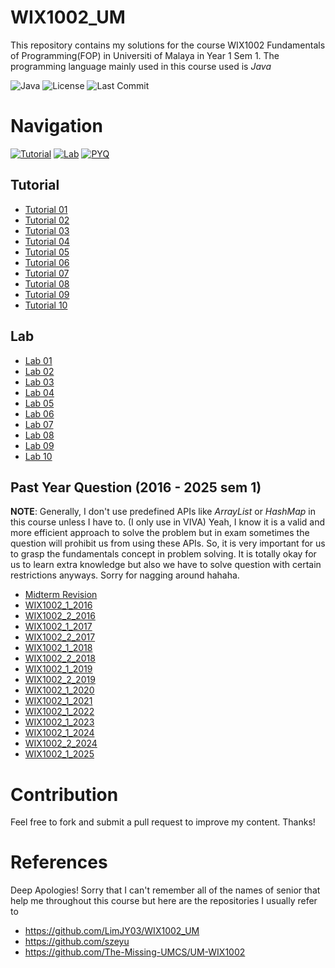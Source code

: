 # WIX1002_UM
This repository contains my solutions for the course WIX1002 Fundamentals of Programming(FOP) in Universiti of Malaya in Year 1 Sem 1. The programming language mainly used in this course used is *Java*

![Java](https://img.shields.io/badge/Java-17%2B-orange?logo=openjdk) 
![License](https://img.shields.io/badge/License-MIT-green)
![Last Commit](https://img.shields.io/github/last-commit/tianlongc/WIX1002_UM)
# Navigation
[![Tutorial](https://img.shields.io/badge/📚-Tutorials-9cf)](https://github.com/tianlongc/WIX1002_UM/main/README.md#tutorial)
[![Lab](https://img.shields.io/badge/🔬-Labs-orange)](https://github.com/tianlongc/WIX1002_UM/main/README.md#lab)
[![PYQ](https://img.shields.io/badge/📝-Past_Year_Q-yellow)](https://github.com/tianlongc/WIX1002_UM/main/README.md#past-year-question-2016---2025-sem-1)

## Tutorial
- [Tutorial 01](https://github.com/tianlongc/WIX1002_UM/blob/main/Tutorial/24068668_WIX1002_Tutorial01.pdf)
- [Tutorial 02](https://github.com/tianlongc/WIX1002_UM/blob/main/Tutorial/24068668_WIX1002_Tutorial02.pdf)
- [Tutorial 03](https://github.com/tianlongc/WIX1002_UM/blob/main/Tutorial/24068668_WIX1002_Tutorial03.pdf)
- [Tutorial 04](https://github.com/tianlongc/WIX1002_UM/blob/main/Tutorial/24068668_WIX1002_Tutorial04.pdf)
- [Tutorial 05](https://github.com/tianlongc/WIX1002_UM/blob/main/Tutorial/24068668_WIX1002_Tutorial05.pdf)
- [Tutorial 06](https://github.com/tianlongc/WIX1002_UM/blob/main/Tutorial/24068668_WIX1002_Tutorial06.pdf)
- [Tutorial 07](https://github.com/tianlongc/WIX1002_UM/blob/main/Tutorial/24068668_WIX1002_Tutorial07.pdf)
- [Tutorial 08](https://github.com/tianlongc/WIX1002_UM/blob/main/Tutorial/24068668_WIX1002_Tutorial08.pdf)
- [Tutorial 09](https://github.com/tianlongc/WIX1002_UM/blob/main/Tutorial/24068668_WIX1002_Tutorial09.pdf)
- [Tutorial 10](https://github.com/tianlongc/WIX1002_UM/blob/main/Tutorial/24068668_WIX1002_Tutorial10.pdf)

## Lab
- [Lab 01](https://github.com/tianlongc/WIX1002_UM/tree/main/Lab/Lab%2001)
- [Lab 02](https://github.com/tianlongc/WIX1002_UM/tree/main/Lab/Lab%2002)
- [Lab 03](https://github.com/tianlongc/WIX1002_UM/tree/main/Lab/Lab%2003)
- [Lab 04](https://github.com/tianlongc/WIX1002_UM/tree/main/Lab/Lab%2004)
- [Lab 05](https://github.com/tianlongc/WIX1002_UM/tree/main/Lab/Lab%2005)
- [Lab 06](https://github.com/tianlongc/WIX1002_UM/tree/main/Lab/Lab%2006)
- [Lab 07](https://github.com/tianlongc/WIX1002_UM/tree/main/Lab/Lab%2007)
- [Lab 08](https://github.com/tianlongc/WIX1002_UM/tree/main/Lab/Lab%2008)
- [Lab 09](https://github.com/tianlongc/WIX1002_UM/tree/main/Lab/Lab%2009)
- [Lab 10](https://github.com/tianlongc/WIX1002_UM/tree/main/Lab/Lab%2010)

## Past Year Question (2016 - 2025 sem 1)
**NOTE**: Generally, I don't use predefined APIs like _ArrayList_ or _HashMap_ in this course unless I have to. (I only use in VIVA) Yeah, I know it is a valid and more efficient approach to solve the problem but in exam sometimes the question will prohibit us from using these APIs. So, it is very important for us to grasp the fundamentals concept in problem solving. It is totally okay for us to learn extra knowledge but also we have to solve question with certain restrictions anyways. Sorry for nagging around hahaha.
- [Midterm Revision](https://github.com/tianlongc/WIX1002_UM/tree/main/PYQ/Problem%20Solving%20(Midterm%20Revision))
- [WIX1002_1_2016](https://github.com/tianlongc/WIX1002_UM/tree/main/PYQ/final20152016sem1)
- [WIX1002_2_2016](https://github.com/tianlongc/WIX1002_UM/tree/main/PYQ/final20152016sem2)
- [WIX1002_1_2017](https://github.com/tianlongc/WIX1002_UM/tree/main/PYQ/final20162017sem1)
- [WIX1002_2_2017](https://github.com/tianlongc/WIX1002_UM/tree/main/PYQ/final20162017sem2)
- [WIX1002_1_2018](https://github.com/tianlongc/WIX1002_UM/tree/main/PYQ/final20172018sem1)
- [WIX1002_2_2018](https://github.com/tianlongc/WIX1002_UM/tree/main/PYQ/final20172018sem2)
- [WIX1002_1_2019](https://github.com/tianlongc/WIX1002_UM/tree/main/PYQ/final20182019sem1)
- [WIX1002_2_2019](https://github.com/tianlongc/WIX1002_UM/tree/main/PYQ/final20182019sem2)
- [WIX1002_1_2020](https://github.com/tianlongc/WIX1002_UM/tree/main/PYQ/final20192020sem1)
- [WIX1002_1_2021](https://github.com/tianlongc/WIX1002_UM/tree/main/PYQ/final20202021sem1)
- [WIX1002_1_2022](https://github.com/tianlongc/WIX1002_UM/tree/main/PYQ/final20212022sem1)
- [WIX1002_1_2023](https://github.com/tianlongc/WIX1002_UM/tree/main/PYQ/final20222023sem1)
- [WIX1002_1_2024](https://github.com/tianlongc/WIX1002_UM/tree/main/PYQ/final20232024sem1)
- [WIX1002_2_2024](https://github.com/tianlongc/WIX1002_UM/tree/main/PYQ/final20232024sem2)
- [WIX1002_1_2025](https://github.com/tianlongc/WIX1002_UM/tree/main/PYQ/final20242025sem1)

# Contribution
Feel free to fork and submit a pull request to improve my content. Thanks!

# References 
Deep Apologies! Sorry that I can't remember all of the names of senior that help me throughout this course but here are the repositories I usually refer to
- https://github.com/LimJY03/WIX1002_UM
- https://github.com/szeyu
- https://github.com/The-Missing-UMCS/UM-WIX1002
